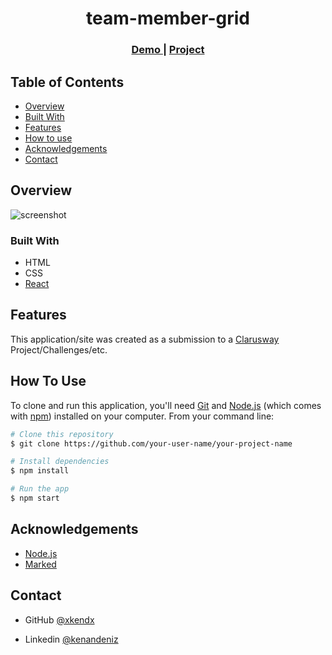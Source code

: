 <!-- Please update value in the {}  -->

<h1 align="center">team-member-grid</h1>


<div align="center">
  <h3>
    <a href="https://xkendx.github.io/team-member-grid">
      Demo
    </a>
     | 
    <a href="https://xkendx.github.io/team-member-grid">
      Project
    </a>
 
  </h3>
</div>

<!-- TABLE OF CONTENTS -->

## Table of Contents

- [Overview](#overview)
- [Built With](#built-with)
- [Features](#features)
- [How to use](#how-to-use)
- [Acknowledgements](#acknowledgements)
- [Contact](#contact)

<!-- OVERVIEW -->

## Overview

![screenshot](./img/team-member.gif)
<!-- ![screenshot](https://user-images.githubusercontent.com/16707738/92399059-5716eb00-f132-11ea-8b14-bcacdc8ec97b.png) -->

<!-- Introduce your projects by taking a screenshot or a gif. -->

### Built With

<!-- This section should list any major frameworks that you built your project using. Here are a few examples.-->

- HTML
- CSS
- [React](https://reactjs.org/)


## Features

This application/site was created as a submission to a [Clarusway](https://clarusway.com) Project/Challenges/etc. 

## How To Use

<!-- This is an example, please update according to your application -->

To clone and run this application, you'll need [Git](https://git-scm.com) and [Node.js](https://nodejs.org/en/download/) (which comes with [npm](http://npmjs.com)) installed on your computer. From your command line:

```bash
# Clone this repository
$ git clone https://github.com/your-user-name/your-project-name

# Install dependencies
$ npm install

# Run the app
$ npm start
```

## Acknowledgements

<!-- This section should list any articles or add-ons/plugins that helps you to complete the project. This is optional but it will help you in the future. For exmpale -->

- [Node.js](https://nodejs.org/)
- [Marked](https://github.com/chjj/marked)

## Contact

<!-- - Website [@xkendx](http://www.kenandeniz.com.tr) -->
- GitHub [@xkendx](https://github.com/xkendx)

- Linkedin [@kenandeniz](https://www.linkedin.com/in/kenan-deniz/)
<!-- - Twitter [@your-twitter](https://{twitter.com/your-username}) -->

